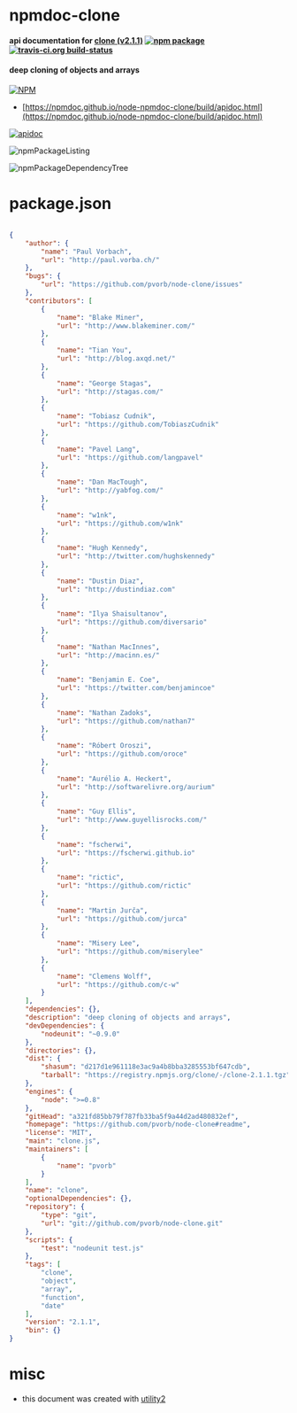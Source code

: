 # npmdoc-clone

#### api documentation for  [clone (v2.1.1)](https://github.com/pvorb/node-clone#readme)  [![npm package](https://img.shields.io/npm/v/npmdoc-clone.svg?style=flat-square)](https://www.npmjs.org/package/npmdoc-clone) [![travis-ci.org build-status](https://api.travis-ci.org/npmdoc/node-npmdoc-clone.svg)](https://travis-ci.org/npmdoc/node-npmdoc-clone)

#### deep cloning of objects and arrays

[![NPM](https://nodei.co/npm/clone.png?downloads=true&downloadRank=true&stars=true)](https://www.npmjs.com/package/clone)

- [https://npmdoc.github.io/node-npmdoc-clone/build/apidoc.html](https://npmdoc.github.io/node-npmdoc-clone/build/apidoc.html)

[![apidoc](https://npmdoc.github.io/node-npmdoc-clone/build/screenCapture.buildCi.browser.%252Ftmp%252Fbuild%252Fapidoc.html.png)](https://npmdoc.github.io/node-npmdoc-clone/build/apidoc.html)

![npmPackageListing](https://npmdoc.github.io/node-npmdoc-clone/build/screenCapture.npmPackageListing.svg)

![npmPackageDependencyTree](https://npmdoc.github.io/node-npmdoc-clone/build/screenCapture.npmPackageDependencyTree.svg)



# package.json

```json

{
    "author": {
        "name": "Paul Vorbach",
        "url": "http://paul.vorba.ch/"
    },
    "bugs": {
        "url": "https://github.com/pvorb/node-clone/issues"
    },
    "contributors": [
        {
            "name": "Blake Miner",
            "url": "http://www.blakeminer.com/"
        },
        {
            "name": "Tian You",
            "url": "http://blog.axqd.net/"
        },
        {
            "name": "George Stagas",
            "url": "http://stagas.com/"
        },
        {
            "name": "Tobiasz Cudnik",
            "url": "https://github.com/TobiaszCudnik"
        },
        {
            "name": "Pavel Lang",
            "url": "https://github.com/langpavel"
        },
        {
            "name": "Dan MacTough",
            "url": "http://yabfog.com/"
        },
        {
            "name": "w1nk",
            "url": "https://github.com/w1nk"
        },
        {
            "name": "Hugh Kennedy",
            "url": "http://twitter.com/hughskennedy"
        },
        {
            "name": "Dustin Diaz",
            "url": "http://dustindiaz.com"
        },
        {
            "name": "Ilya Shaisultanov",
            "url": "https://github.com/diversario"
        },
        {
            "name": "Nathan MacInnes",
            "url": "http://macinn.es/"
        },
        {
            "name": "Benjamin E. Coe",
            "url": "https://twitter.com/benjamincoe"
        },
        {
            "name": "Nathan Zadoks",
            "url": "https://github.com/nathan7"
        },
        {
            "name": "Róbert Oroszi",
            "url": "https://github.com/oroce"
        },
        {
            "name": "Aurélio A. Heckert",
            "url": "http://softwarelivre.org/aurium"
        },
        {
            "name": "Guy Ellis",
            "url": "http://www.guyellisrocks.com/"
        },
        {
            "name": "fscherwi",
            "url": "https://fscherwi.github.io"
        },
        {
            "name": "rictic",
            "url": "https://github.com/rictic"
        },
        {
            "name": "Martin Jurča",
            "url": "https://github.com/jurca"
        },
        {
            "name": "Misery Lee",
            "url": "https://github.com/miserylee"
        },
        {
            "name": "Clemens Wolff",
            "url": "https://github.com/c-w"
        }
    ],
    "dependencies": {},
    "description": "deep cloning of objects and arrays",
    "devDependencies": {
        "nodeunit": "~0.9.0"
    },
    "directories": {},
    "dist": {
        "shasum": "d217d1e961118e3ac9a4b8bba3285553bf647cdb",
        "tarball": "https://registry.npmjs.org/clone/-/clone-2.1.1.tgz"
    },
    "engines": {
        "node": ">=0.8"
    },
    "gitHead": "a321fd85bb79f787fb33ba5f9a44d2ad480832ef",
    "homepage": "https://github.com/pvorb/node-clone#readme",
    "license": "MIT",
    "main": "clone.js",
    "maintainers": [
        {
            "name": "pvorb"
        }
    ],
    "name": "clone",
    "optionalDependencies": {},
    "repository": {
        "type": "git",
        "url": "git://github.com/pvorb/node-clone.git"
    },
    "scripts": {
        "test": "nodeunit test.js"
    },
    "tags": [
        "clone",
        "object",
        "array",
        "function",
        "date"
    ],
    "version": "2.1.1",
    "bin": {}
}
```



# misc
- this document was created with [utility2](https://github.com/kaizhu256/node-utility2)
